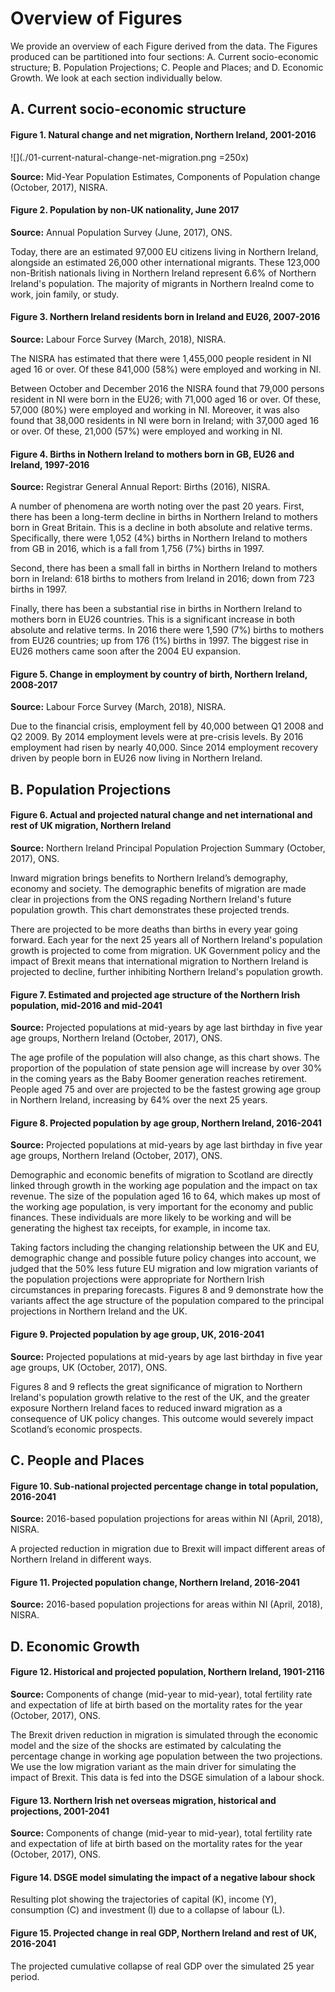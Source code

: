 # Overview of Figures

We provide an overview of each Figure derived from the data. The Figures produced can be partitioned into four sections: A. Current socio-economic structure; B. Population Projections; C. People and Places; and D. Economic Growth. We look at each section individually below.

## A. Current socio-economic structure

#### Figure 1. Natural change and net migration, Northern Ireland, 2001-2016

![](./01-current-natural-change-net-migration.png =250x)

**Source:** Mid-Year Population Estimates, Components of Population change (October, 2017), NISRA.


#### Figure 2. Population by non-UK nationality, June 2017

**Source:** Annual Population Survey (June, 2017), ONS.

Today, there are an estimated 97,000 EU citizens living in Northern Ireland, alongside an estimated 26,000 other international migrants. These 123,000 non-British nationals living in Northern Ireland represent 6.6% of Northern Ireland's population. The majority of migrants in Northern Irealnd come to work, join family, or study.


#### Figure 3. Northern Ireland residents born in Ireland and EU26, 2007-2016

**Source:** Labour Force Survey (March, 2018), NISRA.

The NISRA has estimated that there were 1,455,000 people resident in NI aged 16 or over. Of these 841,000 (58%) were employed and working in NI.

Between October and December 2016 the NISRA found that 79,000 persons resident in NI were born in the EU26; with 71,000 aged 16 or over. Of these, 57,000 (80%) were employed and working in NI. Moreover, it was also found that 38,000 residents in NI were born in Ireland; with 37,000 aged 16 or over. Of these, 21,000 (57%) were employed and working in NI.


#### Figure 4. Births in Nothern Ireland to mothers born in GB, EU26 and Ireland, 1997-2016

**Source:** Registrar General Annual Report: Births (2016), NISRA.

A number of phenomena are worth noting over the past 20 years. First, there has been a long-term decline in births in Northern Ireland to mothers born in Great Britain. This is a decline in both absolute and relative terms. Specifically, there were 1,052 (4%) births in Northern Ireland to mothers from GB in 2016, which is a fall from 1,756 (7%) births in 1997.

Second, there has been a small fall in births in Northern Ireland to mothers born in Ireland: 618 births to mothers from Ireland in 2016; down
from 723 births in 1997.

Finally, there has been a substantial rise in births in Northern Ireland to mothers born in EU26 countries. This is a significant increase in both absolute and relative terms. In 2016 there were 1,590 (7%) births to mothers from EU26 countries; up from 176 (1%) births in 1997. The biggest rise in EU26 mothers came soon after the 2004 EU expansion.


#### Figure 5. Change in employment by country of birth, Northern Ireland, 2008-2017

**Source:** Labour Force Survey (March, 2018), NISRA.

Due to the financial crisis, employment fell by 40,000 between Q1 2008 and Q2 2009. By 2014 employment levels were at pre-crisis levels. By 2016 employment had risen by nearly 40,000. Since 2014 employment recovery driven by people born in EU26 now living in Northern Ireland.


## B. Population Projections

#### Figure 6. Actual and projected natural change and net international and rest of UK migration, Northern Ireland

**Source:** Northern Ireland Principal Population Projection Summary (October, 2017), ONS.

Inward migration brings benefits to Northern Ireland’s demography, economy and society. The demographic benefits of migration are made clear in projections from the ONS regading Northern Ireland's future population growth. This chart demonstrates these projected trends.

There are projected to be more deaths than births in every year going forward. Each year for the next 25 years all of Northern Ireland's population growth is projected to come from migration. UK Government policy and the impact of Brexit means that international migration to Northern Ireland is projected to decline, further inhibiting Northern Ireland's population growth.


#### Figure 7. Estimated and projected age structure of the Northern Irish population, mid-2016 and mid-2041

**Source:** Projected populations at mid-years by age last birthday in five year age groups, Northern Ireland (October, 2017), ONS.

The age profile of the population will also change, as this chart shows. The proportion of the population of state pension age will increase
by over 30% in the coming years as the Baby Boomer generation reaches retirement. People aged 75 and over are projected to be the fastest
growing age group in Northern Ireland, increasing by 64% over the next 25 years.


#### Figure 8. Projected population by age group, Northern Ireland, 2016-2041

**Source:** Projected populations at mid-years by age last birthday in five year age groups, Northern Ireland (October, 2017), ONS.

Demographic and economic benefits of migration to Scotland are directly linked through growth in the working age population and the impact on tax revenue. The size of the population aged 16 to 64, which makes up most of the working age population, is very important for the economy and public finances. These individuals are more likely to be working and will be generating the highest tax receipts, for example, in income tax.

Taking factors including the changing relationship between the UK and EU, demographic change and possible future policy changes into account, we judged that the 50% less future EU migration and low migration variants of the population projections were appropriate for Northern Irish circumstances in preparing forecasts. Figures 8 and 9 demonstrate how the variants affect the age structure of the population compared to the principal projections in Northern Ireland and the UK.


#### Figure 9. Projected population by age group, UK, 2016-2041

**Source:** Projected populations at mid-years by age last birthday in five year age groups, UK (October, 2017), ONS.

Figures 8 and 9 reflects the great significance of migration to Northern Ireland's population growth relative to the rest of the UK, and the greater exposure Northern Ireland faces to reduced inward migration as a consequence of UK policy changes. This outcome would severely impact Scotland’s economic prospects.

## C. People and Places

#### Figure 10. Sub-national projected percentage change in total population, 2016-2041

**Source:** 2016-based population projections for areas within NI (April, 2018), NISRA.

A projected reduction in migration due to Brexit will impact different areas of Northern Ireland in different ways.

#### Figure 11. Projected population change, Northern Ireland, 2016-2041

**Source:** 2016-based population projections for areas within NI (April, 2018), NISRA.

## D. Economic Growth

#### Figure 12. Historical and projected population, Northern Ireland, 1901-2116

**Source:** Components of change (mid-year to mid-year), total fertility rate and expectation of life at birth based on the mortality rates for the year (October, 2017), ONS.

The Brexit driven reduction in migration is simulated through the economic model and the size of the shocks are estimated by calculating the percentage change in working age population between the two projections. We use the low migration variant as the main driver for simulating the impact of Brexit. This data is fed into the DSGE simulation of a labour shock.

#### Figure 13. Northern Irish net overseas migration, historical and projections, 2001-2041

**Source:** Components of change (mid-year to mid-year), total fertility rate and expectation of life at birth based on the mortality rates for the year (October, 2017), ONS.



#### Figure 14. DSGE model simulating the impact of a negative labour shock

Resulting plot showing the trajectories of capital (K), income (Y), consumption (C) and investment (I) due to a collapse of labour (L).

#### Figure 15. Projected change in real GDP, Northern Ireland and rest of UK, 2016-2041

The projected cumulative collapse of real GDP over the simulated 25 year period.

